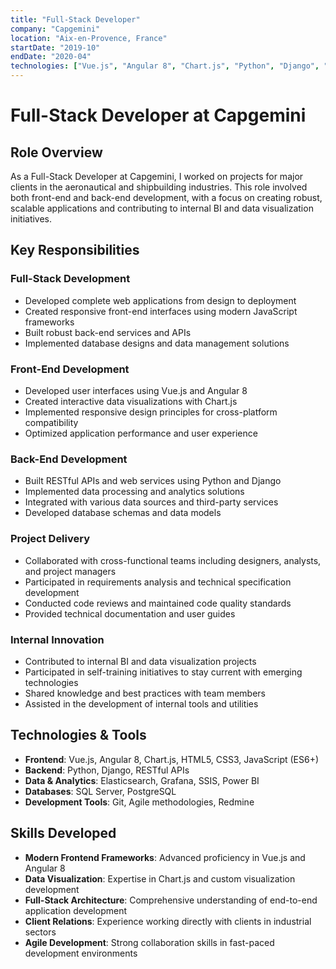 ```yaml
---
title: "Full-Stack Developer"
company: "Capgemini"
location: "Aix-en-Provence, France"
startDate: "2019-10"
endDate: "2020-04"
technologies: ["Vue.js", "Angular 8", "Chart.js", "Python", "Django", "Elastic", "Grafana", "SSIS", "Power BI"]
---
```


# Full-Stack Developer at Capgemini

## Role Overview

As a Full-Stack Developer at Capgemini, I worked on projects for major clients in the aeronautical and shipbuilding industries. This role involved both front-end and back-end development, with a focus on creating robust, scalable applications and contributing to internal BI and data visualization initiatives.

## Key Responsibilities

### Full-Stack Development
- Developed complete web applications from design to deployment
- Created responsive front-end interfaces using modern JavaScript frameworks
- Built robust back-end services and APIs
- Implemented database designs and data management solutions

### Front-End Development
- Developed user interfaces using Vue.js and Angular 8
- Created interactive data visualizations with Chart.js
- Implemented responsive design principles for cross-platform compatibility
- Optimized application performance and user experience

### Back-End Development
- Built RESTful APIs and web services using Python and Django
- Implemented data processing and analytics solutions
- Integrated with various data sources and third-party services
- Developed database schemas and data models

### Project Delivery
- Collaborated with cross-functional teams including designers, analysts, and project managers
- Participated in requirements analysis and technical specification development
- Conducted code reviews and maintained code quality standards
- Provided technical documentation and user guides

### Internal Innovation
- Contributed to internal BI and data visualization projects
- Participated in self-training initiatives to stay current with emerging technologies
- Shared knowledge and best practices with team members
- Assisted in the development of internal tools and utilities


## Technologies & Tools

- **Frontend**: Vue.js, Angular 8, Chart.js, HTML5, CSS3, JavaScript (ES6+)
- **Backend**: Python, Django, RESTful APIs
- **Data & Analytics**: Elasticsearch, Grafana, SSIS, Power BI
- **Databases**: SQL Server, PostgreSQL
- **Development Tools**: Git, Agile methodologies, Redmine

## Skills Developed

- **Modern Frontend Frameworks**: Advanced proficiency in Vue.js and Angular 8
- **Data Visualization**: Expertise in Chart.js and custom visualization development
- **Full-Stack Architecture**: Comprehensive understanding of end-to-end application development
- **Client Relations**: Experience working directly with clients in industrial sectors
- **Agile Development**: Strong collaboration skills in fast-paced development environments
